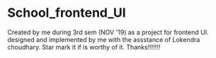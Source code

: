 # School_frontend_UI
Created by me during 3rd sem (NOV '19) as a project for frontend UI.
designed and implemented by me with the assstance of Lokendra choudhary.
Star mark it if is worthy of it. Thanks!!!!!!!
